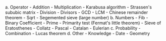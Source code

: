 a. Operator
	- Addition
	- Multiplication
		- Karabusa algorithm
		- Strassen's sububic matrix
	- Division
		- Divisors
		- GCD
		- LCM
		- Chinese remainder theorem
	- Sqrt
		- Segemented sieve (large number)
b. Numbers
	- Fib
	- Binary Coefficient
	- Prime
		- Primarity test (Fermat's little theorem)
		- Sieve of Eratosthenes
	- Collatz
	- Pascal
	- Catalan
	- Eulerian
c. Probability
	- Combination
	- Lucas theorem
d. Other
	- Knowledge
		- Date
	- Geometry
